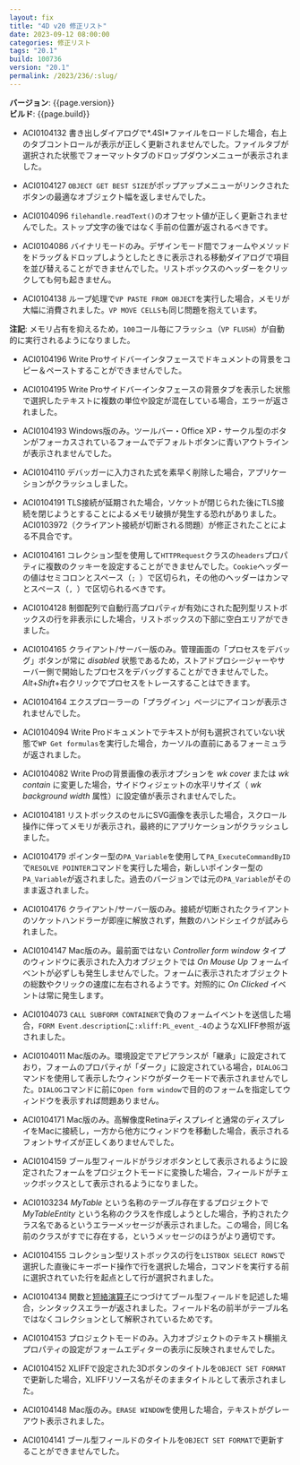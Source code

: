 ```yaml
---
layout: fix
title: "4D v20 修正リスト"
date: 2023-09-12 08:00:00
categories: 修正リスト
tags: "20.1" 
build: 100736
version: "20.1"
permalink: /2023/236/:slug/
---
```


**バージョン**: {{page.version}}  
**ビルド**: {{page.build}} 

* ACI0104132 書き出しダイアログで*.4SI*ファイルをロードした場合，右上のタブコントロールが表示が正しく更新されませんでした。ファイルタブが選択された状態でフォーマットタブのドロップダウンメニューが表示されました。

* ACI0104127 `OBJECT GET BEST SIZE`がポップアップメニューがリンクされたボタンの最適なオブジェクト幅を返しませんでした。

* ACI0104096 `filehandle.readText()`のオフセット値が正しく更新されませんでした。ストップ文字の後ではなく手前の位置が返されるべきです。

* ACI0104086 バイナリモードのみ。デザインモード間でフォームやメソッドをドラッグ＆ドロップしようとしたときに表示される移動ダイアログで項目を並び替えることができませんでした。リストボックスのヘッダーをクリックしても何も起きません。

* ACI0104138 ループ処理で`VP PASTE FROM OBJECT`を実行した場合，メモリが大幅に消費されました。`VP MOVE CELLS`も同じ問題を抱えています。

**注記**: メモリ占有を抑えるため，`100`コール毎にフラッシュ（`VP FLUSH`）が自動的に実行されるようになりました。

* ACI0104196 Write Proサイドバーインタフェースでドキュメントの背景をコピー＆ペーストすることができませんでした。

* ACI0104195 Write Proサイドバーインタフェースの背景タブを表示した状態で選択したテキストに複数の単位や設定が混在している場合，エラーが返されました。

* ACI0104193 Windows版のみ。ツールバー・Office XP・サークル型のボタンがフォーカスされているフォームでデフォルトボタンに青いアウトラインが表示されませんでした。

* ACI0104110 デバッガーに入力された式を素早く削除した場合，アプリケーションがクラッシュしました。

* ACI0104191 TLS接続が延期された場合，ソケットが閉じられた後にTLS接続を閉じようとすることによるメモリ破損が発生する恐れがありました。ACI0103972（クライアント接続が切断される問題）が修正されたことによる不具合です。

* ACI0104161 コレクション型を使用して`HTTPRequest`クラスの`headers`プロパティに複数のクッキーを設定することができませんでした。`Cookie`ヘッダーの値はセミコロンとスペース（`; `）で区切られ，その他のヘッダーはカンマとスペース（`, `）で区切られるべきです。

* ACI0104128 制御配列で自動行高プロパティが有効にされた配列型リストボックスの行を非表示にした場合，リストボックスの下部に空白エリアができました。

* ACI0104165 クライアント/サーバー版のみ。管理画面の「プロセスをデバッグ」ボタンが常に *disabled* 状態であるため，ストアドプロシージャーやサーバー側で開始したプロセスをデバッグすることができませんでした。*Alt*+*Shift*+右クリックでプロセスをトレースすることはできます。

* ACI0104164 エクスプローラーの「プラグイン」ページにアイコンが表示されませんでした。

* ACI0104094 Write Proドキュメントでテキストが何も選択されていない状態で`WP Get formulas`を実行した場合，カーソルの直前にあるフォーミュラが返されました。

* ACI0104082 Write Proの背景画像の表示オプションを *wk cover* または *wk contain* に変更した場合，サイドウィジェットの水平リサイズ（ *wk background width* 属性）に設定値が表示されませんでした。

* ACI0104181 リストボックスのセルにSVG画像を表示した場合，スクロール操作に伴ってメモリが表示され，最終的にアプリケーションがクラッシュしました。

* ACI0104179 ポインター型の`PA_Variable`を使用して`PA_ExecuteCommandByID`で`RESOLVE POINTER`コマンドを実行した場合，新しいポインター型の`PA_Variable`が返されました。過去のバージョンでは元の`PA_Variable`がそのまま返されました。

* ACI0104176 クライアント/サーバー版のみ。接続が切断されたクライアントのソケットハンドラーが即座に解放されず，無数のハンドシェイクが試みられました。	

* ACI0104147 Mac版のみ。最前面ではない *Controller form window* タイプのウィンドウに表示された入力オブジェクトでは *On Mouse Up* フォームイベントが必ずしも発生しませんでした。フォームに表示されたオブジェクトの総数やクリックの速度に左右されるようです。対照的に *On Clicked* イベントは常に発生します。

* ACI0104073 `CALL SUBFORM CONTAINER`で負のフォームイベントを送信した場合，`FORM Event.description`に`:xliff:PL_event_-4`のようなXLIFF参照が返されました。

* ACI0104011 Mac版のみ。環境設定でアピアランスが「継承」に設定されており，フォームのプロパティが「ダーク」に設定されている場合，`DIALOG`コマンドを使用して表示したウィンドウがダークモードで表示されませんでした。`DIALOG`コマンドに前に`Open form window`で目的のフォームを指定してウィンドウを表示すれば問題ありません。

* ACI0104171 Mac版のみ。高解像度Retinaディスプレイと通常のディスプレイをMacに接続し，一方から他方にウィンドウを移動した場合，表示されるフォントサイズが正しくありませんでした。

* ACI0104159 ブール型フィールドがラジオボタンとして表示されるように設定されたフォームをプロジェクトモードに変換した場合，フィールドがチェックボックスとして表示されるようになりました。

* ACI0103234 *MyTable* という名称のテーブル存在するプロジェクトで *MyTableEntity* という名称のクラスを作成しようとした場合，予約されたクラス名であるというエラーメッセージが表示されました。この場合，同じ名前のクラスがすでに存在する，というメッセージのほうがより適切です。

* ACI0104155 コレクション型リストボックスの行を`LISTBOX SELECT ROWS`で選択した直後にキーボード操作で行を選択した場合，コマンドを実行する前に選択されていた行を起点として行が選択されました。

* ACI0104134 関数と[短絡演算子](https://developer.4d.com/docs/ja/Concepts/operators/#短絡演算子)につづけてブール型フィールドを記述した場合，シンタックスエラーが返されました。フィールド名の前半がテーブル名ではなくコレクションとして解釈されているためです。

* ACI0104153 プロジェクトモードのみ。入力オブジェクトのテキスト横揃えプロパティの設定がフォームエディターの表示に反映されませんでした。

* ACI0104152 XLIFFで設定された3Dボタンのタイトルを`OBJECT SET FORMAT`で更新した場合，XLIFFリソース名がそのままタイトルとして表示されました。

* ACI0104148 Mac版のみ。`ERASE WINDOW`を使用した場合，テキストがグレーアウト表示されました。 

* ACI0104141 ブール型フィールドのタイトルを`OBJECT SET FORMAT`で更新することができませんでした。
